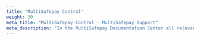 ```yaml
---
title: 'MultiSafepay Control'
weight: 30
meta_title: "MultiSafepay Control - MultiSafepay Support"
meta_description: "In the MultiSafepay Documentation Center all relevant information regarding our Plugins and API. As well as Support pages for Payment Method, Tools and General Questions. You can also find the contact details of our Support Team and Integration Team."
---
```

